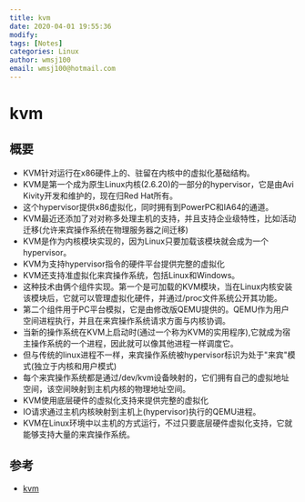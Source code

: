 ```yaml
---
title: kvm
date: 2020-04-01 19:55:36
modify: 
tags: [Notes]
categories: Linux
author: wmsj100
email: wmsj100@hotmail.com
---
```


# kvm

## 概要

- KVM针对运行在x86硬件上的、驻留在内核中的虚拟化基础结构。
- KVM是第一个成为原生Linux内核(2.6.20)的一部分的hypervisor，它是由Avi Kivity开发和维护的，现在归Red Hat所有。
- 这个hypervisor提供x86虚拟化，同时拥有到PowerPC和IA64的通道。
- KVM最近还添加了对对称多处理主机的支持，并且支持企业级特性，比如活动迁移(允许来宾操作系统在物理服务器之间迁移)
- KVM是作为内核模块实现的，因为Linux只要加载该模块就会成为一个hypervisor。
- KVM为支持hypervisor指令的硬件平台提供完整的虚拟化
- KVM还支持准虚拟化来宾操作系统，包括Linux和Windows。
- 这种技术由俩个组件实现。第一个是可加载的KVM模块，当在Linux内核安装该模块后，它就可以管理虚拟化硬件，并通过/proc文件系统公开其功能。
- 第二个组件用于PC平台模拟，它是由修改版QEMU提供的。QEMU作为用户空间进程执行，并且在来宾操作系统请求方面与内核协调。
- 当新的操作系统在KVM上启动时(通过一个称为KVM的实用程序),它就成为宿主操作系统的一个进程，因此就可以像其他进程一样调度它。
- 但与传统的linux进程不一样，来宾操作系统被hypervisor标识为处于"来宾"模式(独立于内核和用户模式)
- 每个来宾操作系统都是通过/dev/kvm设备映射的，它们拥有自己的虚拟地址空间，该空间映射到主机内核的物理地址空间。
- KVM使用底层硬件的虚拟化支持来提供完整的虚拟化
- IO请求通过主机内核映射到主机上(hypervisor)执行的QEMU进程。
- KVM在Linux环境中以主机的方式运行，不过只要底层硬件虚拟化支持，它就能够支持大量的来宾操作系统。

## 参考

- [kvm](https://blog.csdn.net/baidu_23959681/article/details/82732488)
